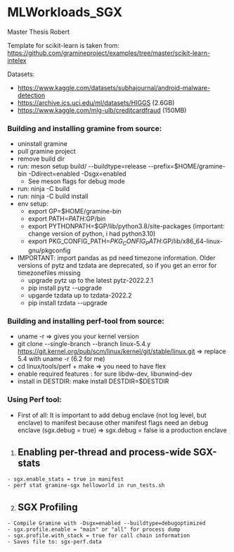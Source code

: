 # MLWorkloads_SGX
Master Thesis Robert
  
Template for scikit-learn is taken from: https://github.com/gramineproject/examples/tree/master/scikit-learn-intelex

Datasets:
  - https://www.kaggle.com/datasets/subhajournal/android-malware-detection
  - https://archive.ics.uci.edu/ml/datasets/HIGGS (2.6GB)
  - https://www.kaggle.com/mlg-ulb/creditcardfraud (150MB)

### Building and installing gramine from source:
- uninstall gramine
- pull gramine project
- remove build dir
- run: meson setup build/ --buildtype=release --prefix=$HOME/gramine-bin -Ddirect=enabled -Dsgx=enabled
  - See meson flags for debug mode
- run: ninja -C build
- run: ninja -C build install
- env setup:
  - export GP=$HOME/gramine-bin
  - export PATH=$PATH:$GP/bin
  - export PYTHONPATH=$GP/lib/python3.8/site-packages (important: change version of python, i had python3.10)
  - export PKG_CONFIG_PATH=$PKG_CONFIG_PATH:$GP/lib/x86_64-linux-gnu/pkgconfig
- IMPORTANT: import pandas as pd need timezone information. Older versions of pytz and tzdata are deprecated, so if you get an error for timezonefiles missing
  - upgrade pytz up to the latest pytz-2022.2.1
  - pip install pytz --upgrade
  - upgarde tzdata up to tzdata-2022.2
  - pip install tzdata --upgrade

### Building and installing perf-tool from source:
  - uname -r => gives you your kernel version
  - git clone --single-branch --branch linux-5.4.y \
    https://git.kernel.org/pub/scm/linux/kernel/git/stable/linux.git => replace 5.4 with uname -r (6.2 for me)
  - cd linux/tools/perf + make => you need to have flex
  - enable required features : for sure libdw-dev, libunwind-dev
  - install in DESTDIR: make install DESTDIR=$DESTDIR


### Using Perf tool:
  - First of all: It is important to add debug enclave (not log level, but enclave) to manifest because other manifest flags need an debug enclave (sgx.debug = true) => sgx.debug = false is a production enclave
  1. ## Enabling per-thread and process-wide SGX-stats
    - sgx.enable_stats = true in manifest
    - perf stat gramine-sgx helloworld in run_tests.sh
  2. ## SGX Profiling
    - Compile Gramine with -Dsgx=enabled --buildtype=debugoptimized
    - sgx.profile.enable = "main" or "all" for process dump
    - sgx.profile.with_stack = true for call chain information
    - Saves file to: sgx-perf.data
